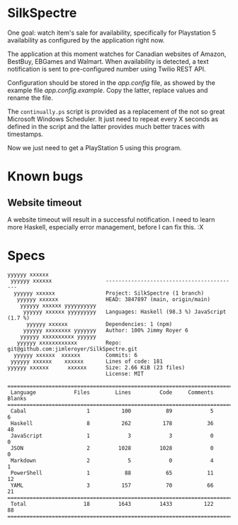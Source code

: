 # SilkSpectre

One goal: watch item's sale for availability, specifically for Playstation 5 
availability as configured by the application right now.

The application at this moment watches for Canadian websites of Amazon, BestBuy,
EBGames and Walmart. When availability is detected, a text notification is sent
to pre-configured number using Twilio REST API. 

Configuration should be stored in the *app.config* file, as showed by the
example file *app.config.example*. Copy the latter, replace values and rename
the file. 

The `continually.ps` script is provided as a replacement of the not so great
Microsoft Windows Scheduler. It just need to repeat every X seconds as defined
in the script and the latter provides much better traces with timestamps.

Now we just need to get a PlayStation 5 using this program.

# Known bugs

## Website timeout

A website timeout will result in a successful notification. I need to  learn
more Haskell, especially error management, before I can fix this. :X

# Specs

```
yyyyyy xxxxxx                  
 yyyyyy xxxxxx                 ------------------------------------------
  yyyyyy xxxxxx                Project: SilkSpectre (1 branch)
   yyyyyy xxxxxx               HEAD: 3847897 (main, origin/main)
    yyyyyy xxxxxx yyyyyyyyyy   
     yyyyyy xxxxxx yyyyyyyyy   Languages: Haskell (98.3 %) JavaScript (1.7 %)
      yyyyyy xxxxxx            Dependencies: 1 (npm)
     yyyyyy xxxxxxxx yyyyyyy   Author: 100% Jimmy Royer 6
    yyyyyy xxxxxxxxxx yyyyyy   
   yyyyyy xxxxxxxxxxxx         Repo: git@github.com:jimleroyer/SilkSpectre.git
  yyyyyy xxxxxx  xxxxxx        Commits: 6
 yyyyyy xxxxxx    xxxxxx       Lines of code: 181
yyyyyy xxxxxx      xxxxxx      Size: 2.66 KiB (23 files)
                               License: MIT

===============================================================================
 Language            Files        Lines         Code     Comments       Blanks
===============================================================================
 Cabal                   1          100           89            5            6
 Haskell                 8          262          178           36           48
 JavaScript              1            3            3            0            0
 JSON                    2         1028         1028            0            0
 Markdown                2            5            0            4            1
 PowerShell              1           88           65           11           12
 YAML                    3          157           70           66           21
===============================================================================
 Total                  18         1643         1433          122           88
===============================================================================
```
